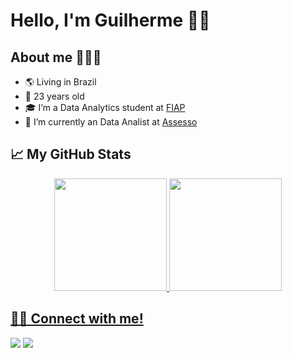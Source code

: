 # Hello, I'm Guilherme 👋🏻

## About me 🧑🏻‍💻
- 🌎 Living in Brazil
- 🎂 23 years old
- 🎓 I’m a Data Analytics student at <a href="https://www.fiap.com.br">FIAP</a>
- 💼 I’m currently an Data Analist at <a href="https://www.assesso.com.br">Assesso</a>

## 📈 My GitHub Stats

<div align="center">
  <a href="https://github.com/Guilhermecst">
  <img height="180em" src="https://github-readme-stats.vercel.app/api?username=Guilhermecst&show_icons=true&theme=radical&include_all_commits=true&count_private=true"/>
  <img height="180em" src="https://github-readme-stats.vercel.app/api/top-langs/?username=Guilhermecst&layout=compact&langs_count=7&theme=radical"/>
</div>
  
  ## 🤝🏻 Connect with me!
  
  <div>
  <a href = "mailto:silva.guilhermecst@gmail.com"><img src="https://img.shields.io/badge/Gmail-D14836?style=for-the-badge&logo=gmail&logoColor=white" target="_blank"></a>
  <a href="https://www.linkedin.com/in/silva-guilherme-costa/" target="_blank"><img src="https://img.shields.io/badge/-LinkedIn-%230077B5?style=for-the-badge&logo=linkedin&logoColor=white" target="_blank"></a> 
  </div>
  
  
